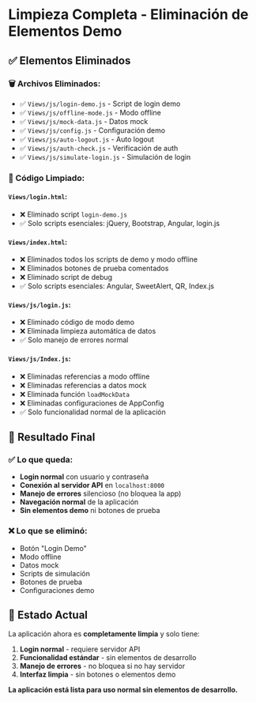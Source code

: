 # Limpieza Completa - Eliminación de Elementos Demo

## ✅ Elementos Eliminados

### 🗑️ Archivos Eliminados:
- ✅ `Views/js/login-demo.js` - Script de login demo
- ✅ `Views/js/offline-mode.js` - Modo offline
- ✅ `Views/js/mock-data.js` - Datos mock
- ✅ `Views/js/config.js` - Configuración demo
- ✅ `Views/js/auto-logout.js` - Auto logout
- ✅ `Views/js/auth-check.js` - Verificación de auth
- ✅ `Views/js/simulate-login.js` - Simulación de login

### 🧹 Código Limpiado:

#### `Views/login.html`:
- ❌ Eliminado script `login-demo.js`
- ✅ Solo scripts esenciales: jQuery, Bootstrap, Angular, login.js

#### `Views/index.html`:
- ❌ Eliminados todos los scripts de demo y modo offline
- ❌ Eliminados botones de prueba comentados
- ❌ Eliminado script de debug
- ✅ Solo scripts esenciales: Angular, SweetAlert, QR, Index.js

#### `Views/js/login.js`:
- ❌ Eliminado código de modo demo
- ❌ Eliminada limpieza automática de datos
- ✅ Solo manejo de errores normal

#### `Views/js/Index.js`:
- ❌ Eliminadas referencias a modo offline
- ❌ Eliminadas referencias a datos mock
- ❌ Eliminada función `loadMockData`
- ❌ Eliminadas configuraciones de AppConfig
- ✅ Solo funcionalidad normal de la aplicación

## 🎯 Resultado Final

### ✅ Lo que queda:
- **Login normal** con usuario y contraseña
- **Conexión al servidor API** en `localhost:8000`
- **Manejo de errores** silencioso (no bloquea la app)
- **Navegación normal** de la aplicación
- **Sin elementos demo** ni botones de prueba

### ❌ Lo que se eliminó:
- Botón "Login Demo"
- Modo offline
- Datos mock
- Scripts de simulación
- Botones de prueba
- Configuraciones demo

## 🚀 Estado Actual

La aplicación ahora es **completamente limpia** y solo tiene:
1. **Login normal** - requiere servidor API
2. **Funcionalidad estándar** - sin elementos de desarrollo
3. **Manejo de errores** - no bloquea si no hay servidor
4. **Interfaz limpia** - sin botones o elementos demo

**La aplicación está lista para uso normal sin elementos de desarrollo.**
